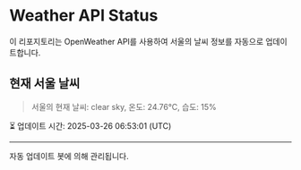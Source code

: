 
# Weather API Status

이 리포지토리는 OpenWeather API를 사용하여 서울의 날씨 정보를 자동으로 업데이트합니다.

## 현재 서울 날씨
> 서울의 현재 날씨: clear sky, 온도: 24.76°C, 습도: 15%

⏳ 업데이트 시간: 2025-03-26 06:53:01 (UTC)

---
자동 업데이트 봇에 의해 관리됩니다.
